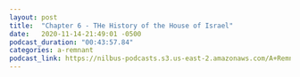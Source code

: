 ```yaml
---
layout: post
title:  "Chapter 6 - THe History of the House of Israel"
date:   2020-11-14-21:49:01 -0500
podcast_duration: "00:43:57.84"
categories: a-remnant
podcast_link: https://nilbus-podcasts.s3.us-east-2.amazonaws.com/A+Remnant+Shall+Return/06+-+Chapter+Six+-+THe+History+of+the+House+of+Israel.mp3
---
```

